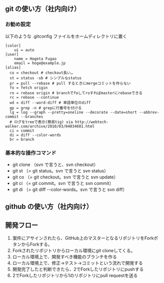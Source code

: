 ## git の使い方（社内向け）
### お勧め設定
以下のような .gitconfig ファイルをホームディレクトリに置く
```
[color]
	ui = auto
[user]
	name = Hogeta Fugao
	email = hoge@example.jp
[alias]
  co = checkout # checkout長い…
  st = status -sb # シンプルなstatus
  pr = pull --rebase # pull するときにmergeコミットを作らない
  fo = fetch origin
  ro = rebase origin # branchでfoしてroすればmasterにrebaseできる
  rc = rebase --continue
  wd = diff --word-diff # 単語単位のdiff
  gp = grep -n # grepに行番号を付ける
  lg = log --graph --pretty=oneline --decorate --date=short --abbrev-commit --branches
  # ログをtreeで表示(簡易tig) via http://webtech-walker.com/archive/2010/03/04034601.html
  ci = commit
  di = diff --color-words
  br = branch
```
  
### 基本的な操作コマンド

* git clone （svn で言うと、svn checkout）
* git st （= git status。svn で言うと svn status）
* git co （= git checkout。svn で言うと svn update）
* git ci （= git commit。svn で言うと svn commit）
* git di （= git diff --color-words。svn で言うと svn diff）


## github の使い方（社内向け）

## 開発フロー

1. 案件にアサインされたら、GitHub上のマスターとなるリポジトリをForkボタンからForkする。
1. Forkされたリポジトリからローカル環境にgit cloneしてくる。
1. ローカル環境上で、開発すべき機能のブランチを作る
1. ローカル環境上で、修正→テスト→コミットという流れで開発する
1. 開発完了したと判断できたら、2でForkしたリポジトリにpushする
1. 2でForkしたリポジトリから1のリポジトリにpull requestを送る

